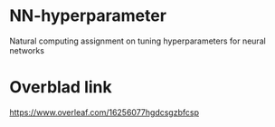 # NN-hyperparameter
Natural computing assignment on tuning hyperparameters for neural networks

# Overblad link
https://www.overleaf.com/16256077hgdcsgzbfcsp
